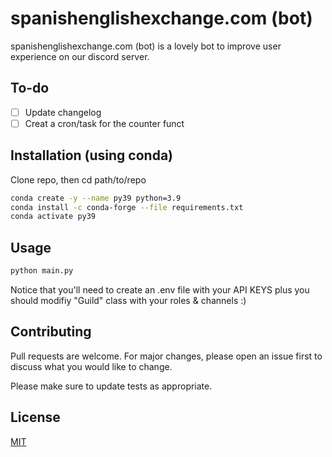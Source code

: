 # spanishenglishexchange.com (bot)

spanishenglishexchange.com (bot) is a lovely bot to improve user experience on our discord server.

## To-do
- [ ] Update changelog
- [ ] Creat a cron/task for the counter funct

## Installation (using conda)

Clone repo, then cd path/to/repo 

```bash
conda create -y --name py39 python=3.9
conda install -c conda-forge --file requirements.txt
conda activate py39
```

## Usage

```bash
python main.py
```
Notice that you'll need to create an .env file with your API KEYS plus you should modifiy "Guild" class with your roles & channels :)

## Contributing
Pull requests are welcome. For major changes, please open an issue first to discuss what you would like to change.

Please make sure to update tests as appropriate.

## License
[MIT](https://choosealicense.com/licenses/mit/)
